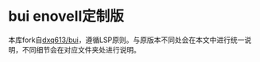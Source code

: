 bui enovell定制版
===
本库fork自[dxq613/bui](https://github.com/dxq613/bui)，遵循LSP原则。与原版本不同处会在本文中进行统一说明，不同细节会在对应文件夹处进行说明。
